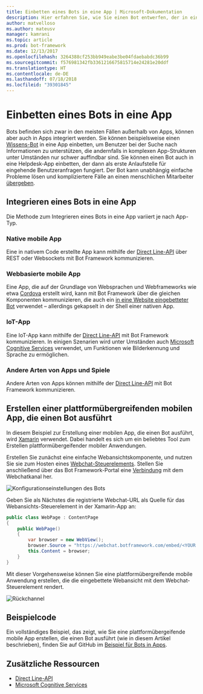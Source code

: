 ```yaml
---
title: Einbetten eines Bots in eine App | Microsoft-Dokumentation
description: Hier erfahren Sie, wie Sie einen Bot entwerfen, der in eine andere App eingebettet wird.
author: matvelloso
ms.author: mateusv
manager: kamrani
ms.topic: article
ms.prod: bot-framework
ms.date: 12/13/2017
ms.openlocfilehash: 3264388cf253bb949eabe3be04fdaebabdc36b99
ms.sourcegitcommit: f576981342fb3361216675815714e24281e20ddf
ms.translationtype: HT
ms.contentlocale: de-DE
ms.lasthandoff: 07/18/2018
ms.locfileid: "39301845"
---
```

# <a name="embed-a-bot-in-an-app"></a>Einbetten eines Bots in eine App

Bots befinden sich zwar in den meisten Fällen außerhalb von Apps, können aber auch in Apps integriert werden. Sie können beispielsweise einen [Wissens-Bot](~/bot-service-design-pattern-knowledge-base.md) in eine App einbetten, um Benutzer bei der Suche nach Informationen zu unterstützen, die andernfalls in komplexen App-Strukturen unter Umständen nur schwer auffindbar sind. Sie können einen Bot auch in eine Helpdesk-App einbetten, der dann als erste Anlaufstelle für eingehende Benutzeranfragen fungiert. Der Bot kann unabhängig einfache Probleme lösen und kompliziertere Fälle an einen menschlichen Mitarbeiter [übergeben](~/bot-service-design-pattern-handoff-human.md). 

## <a name="integrating-bot-with-app"></a>Integrieren eines Bots in eine App

Die Methode zum Integrieren eines Bots in eine App variiert je nach App-Typ. 

### <a name="native-mobile-app"></a>Native mobile App

Eine in nativem Code erstellte App kann mithilfe der [Direct Line-API][directLineAPI] über REST oder Websockets mit Bot Framework kommunizieren.

### <a name="web-based-mobile-app"></a>Webbasierte mobile App

Eine App, die auf der Grundlage von Websprachen und Webframeworks wie etwa <a href="https://cordova.apache.org/" target="_blank">Cordova</a> erstellt wird, kann mit Bot Framework über die gleichen Komponenten kommunizieren, die auch ein [in eine Website eingebetteter Bot](~/bot-service-design-pattern-embed-web-site.md) verwendet – allerdings gekapselt in der Shell einer nativen App.

### <a name="iot-app"></a>IoT-App

Eine IoT-App kann mithilfe der [Direct Line-API][directLineAPI] mit Bot Framework kommunizieren. In einigen Szenarien wird unter Umständen auch <a href="https://www.microsoft.com/cognitive-services/" target="_blank">Microsoft Cognitive Services</a> verwendet, um Funktionen wie Bilderkennung und Sprache zu ermöglichen.

### <a name="other-types-of-apps-and-games"></a>Andere Arten von Apps und Spiele

Andere Arten von Apps können mithilfe der [Direct Line-API][directLineAPI] mit Bot Framework kommunizieren. 

## <a name="creating-a-cross-platform-mobile-app-that-runs-a-bot"></a>Erstellen einer plattformübergreifenden mobilen App, die einen Bot ausführt

In diesem Beispiel zur Erstellung einer mobilen App, die einen Bot ausführt, wird <a href="https://www.xamarin.com/" target="_blank">Xamarin</a> verwendet. Dabei handelt es sich um ein beliebtes Tool zum Erstellen plattformübergeifender mobiler Anwendungen. 

Erstellen Sie zunächst eine einfache Webansichtskomponente, und nutzen Sie sie zum Hosten eines <a href="https://github.com/Microsoft/BotFramework-WebChat" target="_blank">Webchat-Steuerelements</a>. Stellen Sie anschließend über das Bot Framework-Portal eine [Verbindung](~/bot-service-manage-channels.md) mit dem Webchatkanal her. 

![Konfigurationseinstellungen des Bots](~/media/bot-service-design-pattern-embed-app/webchat-channel.png)

Geben Sie als Nächstes die registrierte Webchat-URL als Quelle für das Webansichts-Steuerelement in der Xamarin-App an:

```cs
public class WebPage : ContentPage
{
    public WebPage()
    {
        var browser = new WebView();
        browser.Source = "https://webchat.botframework.com/embed/<YOUR SECRET KEY HERE>";
        this.Content = browser;
    }
}
```

Mit dieser Vorgehensweise können Sie eine plattformübergreifende mobile Anwendung erstellen, die die eingebettete Webansicht mit dem Webchat-Steuerelement rendert.

![Rückchannel](~/media/bot-service-design-pattern-embed-app/xamarin-apps.png)

## <a name="sample-code"></a>Beispielcode

Ein vollständiges Beispiel, das zeigt, wie Sie eine plattformübergeifende mobile App erstellen, die einen Bot ausführt (wie in diesem Artikel beschrieben), finden Sie auf GitHub im <a href="https://github.com/Microsoft/BotBuilder-Samples/tree/master/CSharp/capability-BotInApps" target="_blank">Beispiel für Bots in Apps</a>.

## <a name="additional-resources"></a>Zusätzliche Ressourcen

- [Direct Line-API][directLineAPI]
- <a href="https://www.microsoft.com/cognitive-services/" target="_blank">Microsoft Cognitive Services</a>

[directLineAPI]: https://docs.botframework.com/en-us/restapi/directline3/#navtitle